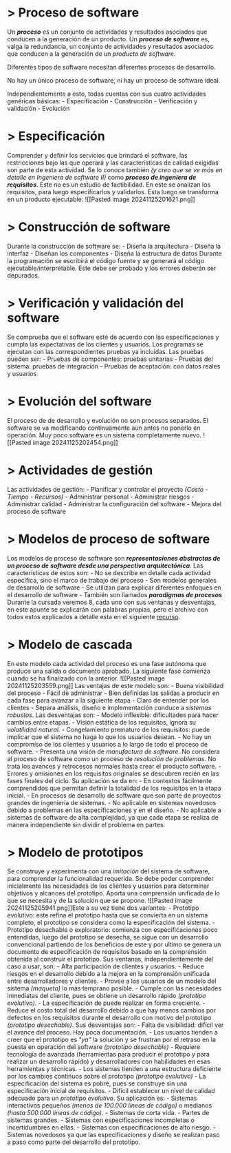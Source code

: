 # > Proceso de software
Un ***proceso*** es un conjunto de actividades y resultados asociados que conducen a la generación de un producto.
Un ***proceso de software*** es, valga la redundancia, un conjunto de actividades y resultados asociados que conducen a la generación de un *producto de software*.

Diferentes tipos de software necesitan diferentes procesos de desarrollo.

No hay un único proceso de software, ni hay un proceso de software ideal.

Independientemente a esto, todas cuentas con sus cuatro actividades genéricas básicas:
                    - Especificación
                    - Construcción
                    - Verificación y validación
                    - Evolución
# > Especificación

Comprender y definir los servicios que brindará el software, las restricciones bajo las que operará y las características de calidad exigidas son parte de esta actividad.
Se lo conoce también *(y creo que se ve más en detalle en Ingeniera de software II)* como ***proceso de ingeniera de requisitos***.
Este no es un estudio de factibilidad.
En este se analizan los requisitos, para luego especificarlos y validarlos.
Esta luego se transforma en un producto ejecutable:
![[Pasted image 20241125201621.png]]
# > Construcción de software

Durante la construcción de software se:
                         - Diseña la arquitectura
                         - Diseña la interfaz
                         - Diseñan los componentes
                         - Diseña la estructura de datos
Durante la programación se escribirá el código fuente y se generará el código ejecutable/interpretable.
Este debe ser probado y los errores deberán ser depurados.
#  > Verificación y validación del software

Se comprueba que el software esté de acuerdo con las especificaciones y cumpla las expectativas de los clientes y usuarios.
Los programas se ejecutan con las correspondientes pruebas ya incluidas.
Las pruebas pueden ser:
                            - Pruebas de componentes: pruebas unitarias
                            - Pruebas del sistema: pruebas de integración
                            - Pruebas de aceptación: con datos reales y usuarios
# > Evolución del software

El proceso de de desarrollo y evolución no son procesos separados.
El software se va modificando continuamente aún antes no ponerlo en operación.
Muy poco software es un sistema completamente nuevo.
![[Pasted image 20241125202454.png]]

# > Actividades de gestión

Las actividades de gestión:
                             - Planificar y controlar el proyecto *(Costo - Tiempo - Recursos)*
                             - Administrar personal
                             - Administrar riesgos
                             - Administrar calidad
                             - Administrar la configuración del software
                             - Mejora del proceso de software

# > Modelos de proceso de software

Los modelos de proceso de software son ***representaciones abstractas de un proceso de software desde una perspectiva arquitectónica***.
Las características de estos son:
                             - No se describe en detalle cada actividad específica, sino el marco de trabajo del proceso
                             - Son modelos generales de desarrollo de software
                             - Se utilizan para explicar diferentes enfoques en el desarrollo de software
                             - También son llamados ***paradigmas de procesos***
Durante la cursada veremos 8, cada uno con sus ventanas y desventajas, en este apunte se explicarán con palabras propias, pero el archivo con todos estos explicados a detalle esta en el siguiente [recurso](http://campusvirtual.uno.edu.ar/moodle/pluginfile.php/168836/mod_resource/content/1/Notas%20de%20Clase%20-%20Introduccion%20Modelos%20de%20Proceso%20de%20Software%20-%202019v2.pdf).

# > Modelo de cascada

En este modelo cada actividad del proceso es una fase autónoma que produce una salida o documento aprobado.
La siguiente faso comienza cuando se ha finalizado con la anterior.
![[Pasted image 20241125203559.png]]
Las ventajas de este modelo son: 
                       - Buena visibilidad del proceso 
                       - Fácil de administrar
                       - Bien definidas las salidas a producir en cada fase para avanzar a la siguiente etapa
                       - Claro de entender por los clientes
                       - Separa análisis, diseño e implementación conduce a *sistemas robustos*.
Las desventajas son:
                      - Modelo inflexible: dificultades para hacer cambios entre etapas.
                      - Visión estática de los requisitos, ignora su *volatilidad natural*.
                      - Congelamiento prematuro de los requisitos:  puede implicar que el sistema no haga lo que los usuarios desean.
                      - No hay un compromiso de los clientes y usuarios a lo largo de todo el proceso de software.
                      - Presenta una visión de *manufactura de software*. No considera al proceso de software como un proceso de *resolución de problemas*. No trata los avances y retrocesos normales hasta crear el producto software.
                      - Errores y omisiones en los requisitos originales se descubren recién en las fases finales del ciclo.
    Su aplicación se da en:
                      - En contextos fácilmente comprendidos que permitan definir la totalidad de los requisitos en la etapa inicial.
                      - En procesos de desarrollo de software que son parte de proyectos grandes de ingeniería de sistemas.
                      - No aplicable en sistemas novedosos debido a problemas en las especificaciones y en el diseño.
                      - No aplicable a sistemas de software de alta complejidad, ya que cada etapa se realiza de manera independiente sin dividir el problema en partes.
# > Modelo de prototipos

Se construye y experimenta con una *imitación* del sistema de software, para comprender la funcionalidad requerida.
Se debe poder comprender inicialmente las necesidades de los clientes y usuarios para determinar objetivos y alcances del prototipo.
Aporta una comprensión unificada de lo que se necesita y de la solución que se propone. 
![[Pasted image 20241125205941.png]]Este a su vez tiene dos variantes:
                   - Prototipo evolutivo: este refina el prototipo hasta que se convierta en un sistema completo, el prototipo se considera como la especificación del sistema.
                   - Prototipo desechable o exploratorio: comienza con especificaciones poco entendidas, luego del prototipo se desecha, se sigue con un desarrollo convencional partiendo de los beneficios de este y por ultimo se genera un documento de especificación de requisitos basado en la comprensión obtenida al construir el prototipo. 
Sus ventanas, independientemente del caso a usar, son:
                  - Alta participación de clientes y usuarios.
                  - Reduce riesgos en el desarrollo debido a la mejora en la comprensión unificada entre desarrolladores y clientes.
                  - Provee a los usuarios de un modelo del sistema *(maqueta)* lo más temprano posible.
                  - Cumple con las necesidades inmediatas del cliente, pues se obtiene un desarrollo rápido *(prototipo evolutivo)*.
                  - La especificación de puede realizar en forma creciente.
                  - Reduce el costo total del desarrollo debido a que hay menos cambios por defectos en los requisitos durante el desarrollo con motivo del prototipo *(prototipo desechable)*.
Sus desventajas son:
                - Falta de visibilidad: difícil ver el avance del proceso. Hay poca documentación.
                - Los usuarios tienden a creer que el prototipo es *"ya"* la solución y se frustran por el retraso en la puesta en operación del software *(prototipo desechable)*
                - Requiere tecnología de avanzada (herramientas para producir el prototipo y para realizar un desarrollo rápido) y desarrolladores con habilidades en esas herramientas y técnicas.
                - Los sistemas tienden a una estructura deficiente por los cambios continuos sobre el prototipo *(prototipo evolutivo)*
                - La especificación del sistema es pobre, pues se construye sin una especificación inicial de requisitos.
                - Difícil establecer un nivel de calidad adecuado para un *prototipo evolutivo*.
Su aplicación es:
                -  Sistemas interactivos pequeños *(menos de 100.000 líneas de código)* o medianos *(hasta 500.000 líneas de código)*.
                - Sistemas de corta vida.
                - Partes de sistemas grandes.
                - Sistemas con especificaciones incompletas o incertidumbres en ellas.
                - Sistemas con especificaciones de alto riesgo.
                - Sistemas novedosos ya que las especificaciones y diseño se realizan paso a paso como parte del desarrollo del prototipo.